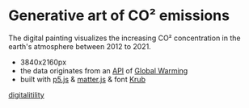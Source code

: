 # Generative art of CO² emissions

The digital painting visualizes the increasing CO² concentration in the earth's atmosphere between 2012 to 2021. 

* 3840x2160px
* the data originates from an [API](https://global-warming.org/api/co2-api) of [Global Warming](https://global-warming.org/)
* built with [p5.js](https://p5js.org/) & [matter.js](https://brm.io/matter-js/) & font [Krub](https://fonts.google.com/specimen/Krub)

[digitalitility](https://digitalitility.com/ )
